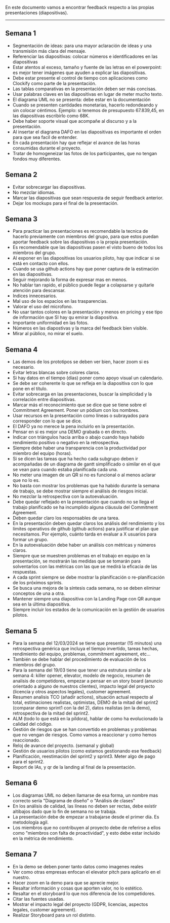En este documento vamos a encontrar feedback respecto a las propias presentaciones (diapositivas).
****
## Semana 1
+ Segmentación de ideas: para una mayor aclaración de ideas y una transmisión más clara del mensaje.
+ Referenciar las diapositivas: colocar números e identificadores en las diapositivas
+ Estar atentos al exceso, tamaño y fuente de las letras en el powerpoint: es mejor tener imágenes que ayuden a explicar las diapositivas.
+ Debe estar presente el control de tiempo con aplicaciones como Clockify como parte de la presentación.
+ Las tablas comparativas en la presentación deben ser más concisas.
+ Usar palabras claves en las diapositivas en lugar de meter mucho texto.
+ El diagrama UML no se presenta: debe estar en la documentación
+ Cuando se presenten cantidades monetarias, hacerlo redondeando y sin colocar céntimos.
Ejemplo: si tenemos de presupuesto 67.839,45, en las diapositivas escribirlo como 68K.
+ Debe haber soporte visual que acompañe al discurso y a la presentación.
+ Al insertar el diagrama DAFO en las diapositivas es importante el orden para que sea facil de entender.
+ En cada presentación hay que reflejar el avance de las horas consumidas durante el proyecto.
+ Tratar de homogeneizar las fotos de los participantes, que no tengan fondos muy diferentes.

## Semana 2
+ Evitar sobrecargar las diapositivas.
+ No mezclar idiomas.
+ Marcar las diapositivas que sean respuesta de seguir feedback anterior.
+ Dejar los mockups para el final de la presentación.

## Semana 3
+ Para practicar las presentaciones es recomendable la tecnica de hacerlo previamente con miembros del grupo, para que estos puedan aportar feedback sobre las diapositivas o la propia presentación.
+ Es recomendable que las diapositivas pasen el visto bueno de todos los miembros del grupo.
+ Al exponer en las diapositivas los usuarios piloto, hay que indicar si se está en contacto con ellos.
+ Cuando se usa github actions hay que poner captura de la estimación en las diapositivas.
+ Seguir mejorando la forma de expresar mas en menos.
+ No hablar tan rapido, el público puede llegar a colapsarse y quitarle atención para descansar.
+ Indices innecesarios.
+ Mal uso de los espacios en las trasparencias.
+ Valorar el uso del microfono.
+  No usar tantos colores en la presentación y menos en pricing y ese tipo de información que SI hay qu emirar la diapositiva.
+ Importante uniformidad en las fotos.
+ Números en las diapostivas y la marca del feedback bien visible.
+ Mirar al público, no mirar el suelo.

## Semana 4
+ Las demos de los prototipos se deben ver bien, hacer zoom si es necesario.
+ Evitar letras blancas sobre colores claros.
+ Si hay datos en el tiempo (días) poner como apoyo visual un calendario.
+ Se debe ser coherente lo que se refleja en la diapositiva con lo que pone en el título.
+ Evitar sobrecarga en las presentaciones, buscar la simplicidad y la correlación entre diapositivas.
+ Marcar más el reconocimiento que se dice que se tiene sobre el Commitment Agreement. Poner un pódium con los nombres.
+ Usar recursos en la presentación como líneas o subrayados para corresponder con lo que se dice.
+ El DAFO ya no merece la pena incluirlo en la presentación.
+ Pensar en si es mejor una DEMO grabada o en directo.
+ Indicar con triángulos hacia arriba o abajo cuando haya habido rendimiento positivo o negativo en la retrospectiva.
+ Siempre debe haber una transparencia con la productividad por miembro del equipo (horas).
+ Si se dicen las tareas que ha hecho cada subgrupo deben ir acompañadas de un diagrama de gantt simplificado o similar en el que se vean para cuando estaba planificada cada una.
+ No meter una imagen de un QR si no es funcional o al menos aclarar que no lo es.
+ No basta con mostrar los problemas que ha habido durante la semana de trabajo, se debe mostrar siempre el análisis de riesgos inicial.
+ No mezclar la retrospectiva con la autoevaluación.
+ Debe quedar reflejado en la presentación que cuando no se llega el trabajo planificado se ha incumplido alguna cláusula del Commitment Agreement.
+ Deben quedar claro los responsables de una tarea.
+ En la presentación deben quedar claros los análisis del rendimiento  y los límites operativos de github (github actions) para justificar el plan que necesitamos. Por ejemplo, cuánto tarda en evaluar a X usuarios para formar un grupo.
+ En la autoevaluación debe haber un análisis con métricas y números claros.
+ Siempre que  se muestren problemas en el trabajo en equipo en la presentación, se mostrarán las medidas que se tomarán para solventarlos con las métricas con las que se medirá la eficacia de las respuestas.
+ A cada sprint siempre se debe mostrar la planificación o re-planificación de los próximos sprints.
+ Se busca una mejora de la síntesis cada semana, no se deben eliminar conceptos de una a otra.
+ Mantener siempre una diapositiva con la Landing Page con QR aunque sea en la última diapositiva.
+ Siempre incluir los estados de la comunicación en la gestión de usuarios pilotos.

## Semana 5
+ Para la semana del 12/03/2024 se tiene que presentar (15 minutos) una retrospectiva genérica que incluya el tiempo invertido, tareas hechas, rendimiento del equipo, problemas, commitment agreement, etc...
+ También se debe hablar del procedimiento de evaluación de los miembros del grupo.
+ Para la semana del 19/03 tiene que tener una estrutura similar a la semana 4: killer opener, elevator, modelo de negocio, resumen de analisis de competidores, empezar a pensar en un story board (anuncio orientado a alguno de nuestros clientes), impacto legal del proyecto (licencia y otros aspectos legales), customer agreement.
+ Resumen analisis TCO (añadir actions), situación actual respecto al total, estimaciones realistas, optimistas, DEMO de la mitad del sprint2 (comparar demo sprint1 con la del 2), datos realistas (en la demo), retrospectiva de la mitad del sprint2.
+ ALM (todo lo que está en la píldora), hablar de como ha evolucionado la calidad del código.
+ Gestión de riesgos que se han convertido en problemas y problemas que no vengan de riesgos. Como vamos a reaccionar y como hemos reaccionado.
+ Reloj de avance del proyecto. (semanal y global)
+ Gestión de usuarios pilotos (como estamos gestionando ese feedback)
+ Planificación, reestimación del sprint2 y sprint3. Meter algo de pago para el sprint2.
+ Report de IAs, y qr de la landing al final de la presentación.

## Semana 6
+ Los diagramas UML no deben llamarse de esa forma, un nombre mas correcto sería "Diagrama de diseño" o "Análisis de clases"
+ En los análisis de calidad, las líneas no deben ser rectas, debe existir altibajos dado que lo fin de semana no se trabaja.
+ La presentación debe de empezar a trabajarse desde el primer día. Es metodología agil.
+ Los miembros que no contribuyen al proyecto debe de referirse a ellos como "miembros con falta de proactividad", y esto debe estar incluido en la métrica de rendimiento.

## Semana 7
+ En la demo se deben poner tanto datos como imagenes reales
+ Ver como otras empresas enfocan el elevator pitch para aplicarlo en el nuestro.
+ Hacer zoom en la demo para que se aprecie mejor.
+ Resaltar información y cosas que aporten valor, no lo estético.
+ Resaltar en el storyboard lo que nos diferencia de los competidores.
+ Citar las fuentes usadas.
+ Mostrar el impacto legal del proyecto (GDPR, licencias, aspectos legales, customer agreement).
+ Realizar Storyboard para un rol distinto.

